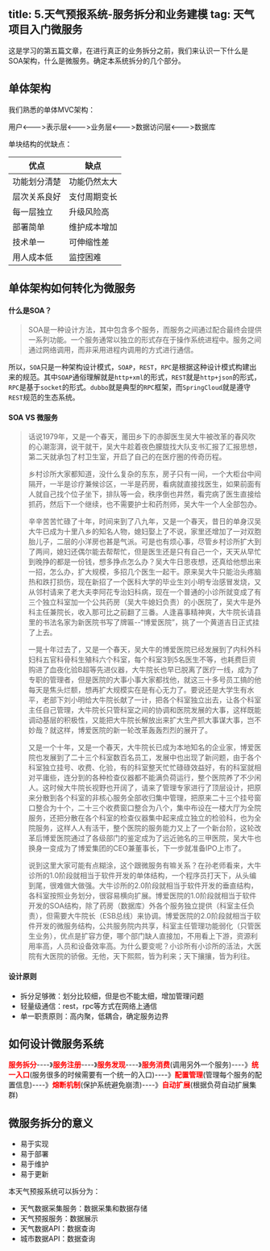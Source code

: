title: 5.天气预报系统-服务拆分和业务建模
tag: 天气项目入门微服务
---

这是学习的第五篇文章，在进行真正的业务拆分之前，我们来认识一下什么是SOA架构，什么是微服务。确定本系统拆分的几个部分。

<!-- more -->

## 单体架构

我们熟悉的单体MVC架构：

用户<--->表示层<--->业务层<--->数据访问层<--->数据库

单块结构的优缺点：

优点 | 缺点
---|---
功能划分清楚 | 功能仍然太大
层次关系良好  | 支付周期变长
每一层独立| 升级风险高
部署简单 | 维护成本增加
技术单一 | 可伸缩性差
用人成本低 | 监控困难


## 单体架构如何转化为微服务

#### 什么是SOA？

> SOA是一种设计方法，其中包含多个服务，而服务之间通过配合最终会提供一系列功能。一个服务通常以独立的形式存在于操作系统进程中。服务之间通过网络调用，而非采用进程内调用的方式进行通信。

所以，`SOA`只是一种架构设计模式，`SOAP`，`REST`，`RPC`是根据这种设计模式构建出来的规范。其中`SOAP`通俗理解就是`http+xml`的形式，`REST`就是`http+json`的形式，`RPC`是基于`socket`的形式。`dubbo`就是典型的`RPC`框架，而`SpringCloud`就是遵守`REST`规范的生态系统。


#### SOA VS 微服务

> 话说1979年，又是一个春天，莆田乡下的赤脚医生吴大牛被改革的春风吹的心潮澎湃，说干就干，吴大牛趁着夜色朦胧找大队支书汇报了汇报思想，第二天就承包了村卫生室，开启了自己的在医疗圈的传奇历程。
>
>乡村诊所大家都知道，没什么复杂的东东，房子只有一间，一个大柜台中间隔开，一半是诊疗兼候诊区，一半是药房，看病就直接找医生，如果前面有人就自己找个位子坐下，排队等一会，秩序倒也井然，看完病了医生直接给抓药，然后下一个继续，也不需要护士和药剂师，吴大牛一个人全部包办。
>
>辛辛苦苦忙碌了十年，时间来到了八九年，又是一个春天，昔日的单身汉吴大牛已成为十里八乡的知名人物，媳妇娶上了不说，家里还增加了一对双胞胎儿子，二层的小洋房也甚是气派。可是也有烦心事，尽管乡村诊所扩大到了两间，媳妇还偶尔能去帮帮忙，但是医生还是只有自己一个，天天从早忙到晚挣的都是一份钱，想多挣点怎么办？吴大牛日思夜想，还真给他想出来一招，怎么办，扩大规模，多招几个医生一起干。原来吴大牛只能治头疼脑热和跌打损伤，现在新招了一个医科大学的毕业生刘小明专治感冒发烧，又从邻村请来了老大夫李阿花专治妇科病，现在一个普通的小诊所就变成了有三个独立科室加一个公共药房（吴大牛媳妇负责）的小医院了，吴大牛是外科主任兼院长，收入那可比之前翻了三番。人逢喜事精神爽，大牛院长请县里的书法名家为新医院书写了牌匾--“博爱医院”，挑了一个黄道吉日正式挂了上去。
>
>一晃十年过去了，又是一个春天，吴大牛的博爱医院已经发展到了内科外科妇科五官科骨科生殖科六个科室，每个科室3到5名医生不等，也耗费巨资购进了血夜化验B超等先进仪器，大牛院长也早已脱离了医疗一线，成为了专职的管理者，但是医院的大事小事大家都找他，就这三十多号员工搞的他每天是焦头烂额，想再扩大规模实在是有心无力了。要说还是大学生有水平，老部下刘小明给大牛院长献了一计，把各个科室独立出去，让各个科室主任自己管理，大牛院长只管科室之间的协调和医院发展的大事，这样既能调动基层的积极性，又能把大牛院长解放出来扩大生产抓大事谋大事，岂不妙哉？就这样，博爱医院的新一轮改革轰轰烈烈的展开了。
>
>又是一个十年，又是一个春天，大牛院长已成为本地知名的企业家，博爱医院也发展到了二十三个科室数百名员工，发展中也出现了新问题，由于各个科室独立挂号、收费、化验，有的科室整天忙忙碌碌效益好，有的科室就相对平庸些，连分到的各种检查仪器都不能满负荷运行，整个医院养了不少闲人。这时候大牛院长视野也开阔了，请来了管理专家进行了顶层设计，把原来分散到各个科室的非核心服务全部收归集中管理，把原来二十三个挂号窗口整合为十个，二十三个收费窗口整合为八个，集中布设在一楼大厅为全院服务，还把分散在各个科室的检查仪器集中起来成立独立的检验科，也为全院服务，这样人人有活干，整个医院的服务能力又上了一个新台阶，这轮改革后博爱医院通过了各级部门的鉴定成为了远近驰名的三甲医院，吴大牛也换身一变成为了博爱集团的CEO兼董事长，下一步就准备IPO上市了。
>
>说到这里大家可能有点糊涂，这个跟微服务有嘛关系？在孙老师看来，大牛诊所的1.0阶段就相当于软件开发的单体结构，一个程序员打天下，从头编到尾，很难做大做强。大牛诊所的2.0阶段就相当于软件开发的垂直结构，各科室按照业务划分，很容易横向扩展。博爱医院的1.0阶段就相当于软件开发的SOA结构，除了药房（数据库）外各个服务独立提供（科室主任负责），但需要大牛院长（ESB总线）来协调。博爱医院的2.0阶段就相当于软件开发的微服务结构，公共服务院内共享，科室主任管理功能弱化（只管医生业务），优点是扩容方便，哪个部门缺人直接加，不用看上下游，资源利用率高，人员和设备效率高。为什么要变呢？小诊所有小诊所的活法，大医院有大医院的骄傲。无他，天下熙熙，皆为利来；天下攘攘，皆为利往。

#### 设计原则

- 拆分足够微：划分比较细，但是也不能太细，增加管理问题
- 轻量级通信：rest，rpc等方式在网络上通信
- 单一职责原则：高内聚，低耦合，确定服务边界


## 如何设计微服务系统

<font color="red"><b>服务拆分</b></font>----》<font color="red"><b>服务注册</b></font>----》<font color="red"><b>服务发现</b></font>----》<font color="red"><b>服务消费</b></font>(调用另外一个服务)----》<font color="red"><b>统一入口</b></font>(服务很多的时候需要有一个统一的入口)----》<font color="red"><b>配置管理</b></font>(管理每个服务的配置信息)----》<font color="red"><b>熔断机制</b></font>(保护系统避免崩溃)----》<font color="red"><b>自动扩展</b></font>(根据负荷自动扩展集群)


## 微服务拆分的意义

- 易于实现
- 易于部署
- 易于维护
- 易于更新


本天气预报系统可以拆分为：

- 天气数据采集服务：数据采集和数据存储
- 天气预报服务：数据展示
- 天气数据API：数据查询
- 城市数据API：数据查询


